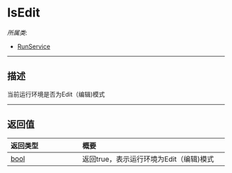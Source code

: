 # IsEdit

*所属类*:
* [RunService](/Api/Classes/Service/RunService.md)
------------------------------------------------------------------------------------------
## 描述

当前运行环境是否为Edit（编辑)模式


------------------------------------------------------------------------------------------
## 返回值

|<div style="width:150px">返回类型</div>|<div style="width:520px">概要</div>|
|:---|:---|
|[bool](/Api/DataType/Bool.md)|返回true，表示运行环境为Edit（编辑)模式|
